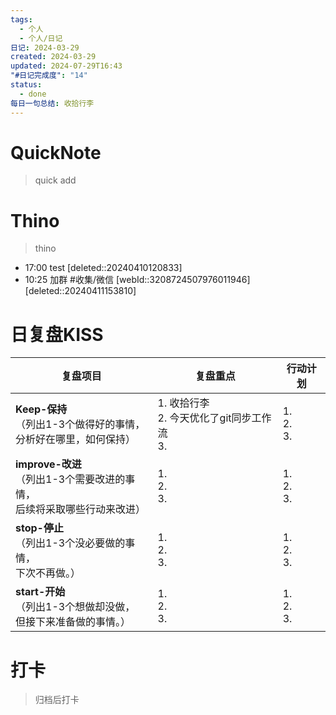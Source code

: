 ```yaml
---
tags:
  - 个人
  - 个人/日记
日记: 2024-03-29
created: 2024-03-29
updated: 2024-07-29T16:43
"#日记完成度": "14"
status:
  - done
每日一句总结: 收拾行李
---
```

# QuickNote
> quick add

# Thino
> thino
- 17:00 test [deleted::20240410120833]
- 10:25 加群 #收集/微信   [webId::3208724507976011946]   [deleted::20240411153810]

# 日复盘KISS
| **复盘项目**                                             | **复盘重点**                           | **行动计划**          |
| ---------------------------------------------------- | ---------------------------------- | ----------------- |
| **Keep-保持**<br>（列出1-3个做得好的事情，<br>   分析好在哪里，如何保持）     | 1.  收拾行李<br>2. 今天优化了git同步工作流<br>3. | 1.  <br>2. <br>3. |
| **improve-改进**<br>（列出1-3个需要改进的事情，<br>  后续将采取哪些行动来改进） | 1.  <br>2. <br>3.                  | 1.  <br>2. <br>3. |
| **stop-停止**<br>（列出1-3个没必要做的事情，<br>下次不再做。）            | 1.  <br>2. <br>3.                  | 1.  <br>2. <br>3. |
| **start-开始**<br>（列出1-3个想做却没做，<br>但接下来准备做的事情。）        | 1.  <br>2. <br>3.                  | 1.  <br>2. <br>3. |



# 打卡
> 归档后打卡


